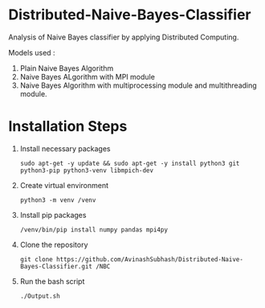 # Distributed-Naive-Bayes-Classifier
Analysis of Naive Bayes classifier by applying Distributed Computing.

Models used : 

1. Plain Naive Bayes Algorithm
2. Naive Bayes ALgorithm with MPI module
3. Naive Bayes Algorithm with multiprocessing module and multithreading module.

# Installation Steps

1. Install necessary packages

    ```sudo apt-get -y update && sudo apt-get -y install python3 git python3-pip python3-venv libmpich-dev```

2. Create virtual environment

    ```python3 -m venv /venv```

3. Install pip packages

    ```/venv/bin/pip install numpy pandas mpi4py```

4. Clone the repository

    ```git clone https://github.com/AvinashSubhash/Distributed-Naive-Bayes-Classifier.git /NBC```

5. Run the bash script

    ```./Output.sh```
